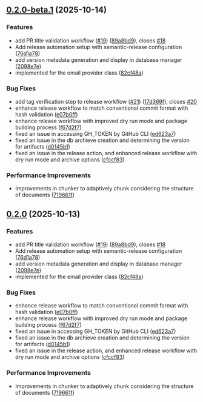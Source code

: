 ## [0.2.0-beta.1](https://github.com/Vahidlari/aiApps/compare/v0.1.0...v0.2.0-beta.1) (2025-10-14)


### Features

* add PR title validation workflow ([#19](https://github.com/Vahidlari/aiApps/issues/19)) ([89a8bd9](https://github.com/Vahidlari/aiApps/commit/89a8bd9b21eb39cddb9f29823ed072c75d526035)), closes [#18](https://github.com/Vahidlari/aiApps/issues/18)
* Add release automation setup with semantic-release configuration ([76d1a78](https://github.com/Vahidlari/aiApps/commit/76d1a7873fb39350c4739750beb1e12555c20e84))
* add version metadata generation and display in database manager ([2098e7e](https://github.com/Vahidlari/aiApps/commit/2098e7e39e57f450477e1f2b0998634202f498da))
* implemented for the email provider class ([82cf48a](https://github.com/Vahidlari/aiApps/commit/82cf48a14c201f2e68b218ad70453f7e954a27e7))


### Bug Fixes

* add tag verification step to release workflow ([#21](https://github.com/Vahidlari/aiApps/issues/21)) ([17d369f](https://github.com/Vahidlari/aiApps/commit/17d369fbda0a33b0ac311406f0de3877079daa72)), closes [#20](https://github.com/Vahidlari/aiApps/issues/20)
* enhance release workflow to match conventional commit format with hash validation ([e07b0ff](https://github.com/Vahidlari/aiApps/commit/e07b0ff8a87787a411304705edc146635d81b039))
* enhance release workflow with improved dry run mode and package building process ([f67d2f7](https://github.com/Vahidlari/aiApps/commit/f67d2f7176793ee8a0956217d9130187538fc495))
* fixed an issue in accessing GH_TOKEN by GitHub CLI ([ed623a7](https://github.com/Vahidlari/aiApps/commit/ed623a787512402c2dc25690da736ce4f3c52868))
* fixed an issue in the db archieve creation and determining the version for artifacts ([d0145b1](https://github.com/Vahidlari/aiApps/commit/d0145b1edf8d3c1e607b3bd30493c88e42273dac))
* fixed an issue in the release action, and enhanced release workflow with dry run mode and archive options ([cfccf83](https://github.com/Vahidlari/aiApps/commit/cfccf83dcf8bd28428cb7ee482e9e3759c12399a))


### Performance Improvements

* Improvements in chunker to adaptively chunk considering the structure of documents ([719661f](https://github.com/Vahidlari/aiApps/commit/719661f2118ea9d5036ddda40101936bdf803a5d))

## [0.2.0](https://github.com/Vahidlari/aiApps/compare/v0.1.0...v0.2.0) (2025-10-13)


### Features

* add PR title validation workflow ([#19](https://github.com/Vahidlari/aiApps/issues/19)) ([89a8bd9](https://github.com/Vahidlari/aiApps/commit/89a8bd9b21eb39cddb9f29823ed072c75d526035)), closes [#18](https://github.com/Vahidlari/aiApps/issues/18)
* Add release automation setup with semantic-release configuration ([76d1a78](https://github.com/Vahidlari/aiApps/commit/76d1a7873fb39350c4739750beb1e12555c20e84))
* add version metadata generation and display in database manager ([2098e7e](https://github.com/Vahidlari/aiApps/commit/2098e7e39e57f450477e1f2b0998634202f498da))
* implemented for the email provider class ([82cf48a](https://github.com/Vahidlari/aiApps/commit/82cf48a14c201f2e68b218ad70453f7e954a27e7))


### Bug Fixes

* enhance release workflow to match conventional commit format with hash validation ([e07b0ff](https://github.com/Vahidlari/aiApps/commit/e07b0ff8a87787a411304705edc146635d81b039))
* enhance release workflow with improved dry run mode and package building process ([f67d2f7](https://github.com/Vahidlari/aiApps/commit/f67d2f7176793ee8a0956217d9130187538fc495))
* fixed an issue in accessing GH_TOKEN by GitHub CLI ([ed623a7](https://github.com/Vahidlari/aiApps/commit/ed623a787512402c2dc25690da736ce4f3c52868))
* fixed an issue in the db archieve creation and determining the version for artifacts ([d0145b1](https://github.com/Vahidlari/aiApps/commit/d0145b1edf8d3c1e607b3bd30493c88e42273dac))
* fixed an issue in the release action, and enhanced release workflow with dry run mode and archive options ([cfccf83](https://github.com/Vahidlari/aiApps/commit/cfccf83dcf8bd28428cb7ee482e9e3759c12399a))


### Performance Improvements

* Improvements in chunker to adaptively chunk considering the structure of documents ([719661f](https://github.com/Vahidlari/aiApps/commit/719661f2118ea9d5036ddda40101936bdf803a5d))
